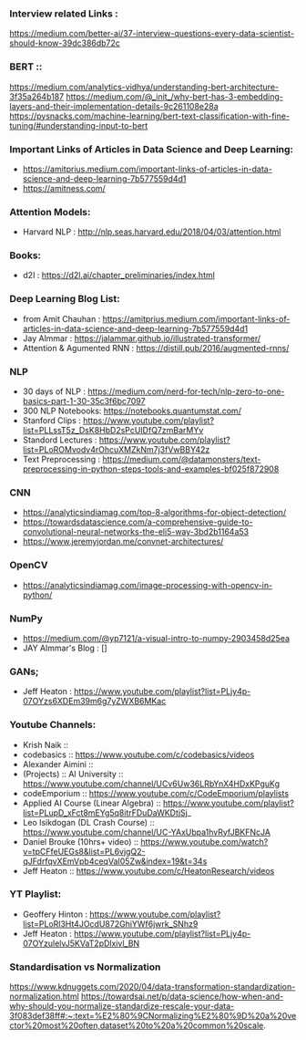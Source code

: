 
### Interview related Links :
https://medium.com/better-ai/37-interview-questions-every-data-scientist-should-know-39dc386db72c

### BERT :: 
https://medium.com/analytics-vidhya/understanding-bert-architecture-3f35a264b187
https://medium.com/@_init_/why-bert-has-3-embedding-layers-and-their-implementation-details-9c261108e28a
https://pysnacks.com/machine-learning/bert-text-classification-with-fine-tuning/#understanding-input-to-bert


### Important Links of Articles in Data Science and Deep Learning:
- https://amitprius.medium.com/important-links-of-articles-in-data-science-and-deep-learning-7b577559d4d1
- https://amitness.com/


### Attention Models:
- Harvard NLP : http://nlp.seas.harvard.edu/2018/04/03/attention.html


### Books:
- d2I : https://d2l.ai/chapter_preliminaries/index.html


### Deep Learning Blog List:
- from Amit Chauhan : https://amitprius.medium.com/important-links-of-articles-in-data-science-and-deep-learning-7b577559d4d1
- Jay Almmar : https://jalammar.github.io/illustrated-transformer/
- Attention & Agumented RNN : https://distill.pub/2016/augmented-rnns/


### NLP
- 30 days of NLP : https://medium.com/nerd-for-tech/nlp-zero-to-one-basics-part-1-30-35c3f6bc7097
- 300 NLP Notebooks: https://notebooks.quantumstat.com/
- Stanford Clips : https://www.youtube.com/playlist?list=PLLssT5z_DsK8HbD2sPcUIDfQ7zmBarMYv
- Standord Lectures : https://www.youtube.com/playlist?list=PLoROMvodv4rOhcuXMZkNm7j3fVwBBY42z
- Text Preprocessing : https://medium.com/@datamonsters/text-preprocessing-in-python-steps-tools-and-examples-bf025f872908


### CNN
- https://analyticsindiamag.com/top-8-algorithms-for-object-detection/
- https://towardsdatascience.com/a-comprehensive-guide-to-convolutional-neural-networks-the-eli5-way-3bd2b1164a53
- https://www.jeremyjordan.me/convnet-architectures/


### OpenCV
- https://analyticsindiamag.com/image-processing-with-opencv-in-python/



### NumPy
- https://medium.com/@yp7121/a-visual-intro-to-numpy-2903458d25ea
- JAY Almmar's Blog : []


### GANs;
- Jeff Heaton : https://www.youtube.com/playlist?list=PLjy4p-07OYzs6XDEm39m6g7yZWXB6MKac


### Youtube Channels:
- Krish Naik :: 
- codebasics :: https://www.youtube.com/c/codebasics/videos
- Alexander Aimini ::
- (Projects) :: AI University :: https://www.youtube.com/channel/UCv6Uw36LRbYnX4HDxKPguKg
- codeEmporium :: https://www.youtube.com/c/CodeEmporium/playlists
- Applied AI Course (Linear Algebra) :: https://www.youtube.com/playlist?list=PLupD_xFct8mEYg5q8itrFDuDaWKDtjSj_
- Leo Isikdogan (DL Crash Course) :: https://www.youtube.com/channel/UC-YAxUbpa1hvRyfJBKFNcJA
- Daniel Brouke (10hrs+ video) :: https://www.youtube.com/watch?v=tpCFfeUEGs8&list=PL6vjgQ2-qJFdrfqvXEmVpb4ceqVaI05Zw&index=19&t=34s
- Jeff Heaton :: https://www.youtube.com/c/HeatonResearch/videos



### YT Playlist:
- Geoffery Hinton : https://www.youtube.com/playlist?list=PLoRl3Ht4JOcdU872GhiYWf6jwrk_SNhz9
- Jeff Heaton : https://www.youtube.com/playlist?list=PLjy4p-07OYzulelvJ5KVaT2pDlxivl_BN



### Standardisation vs Normalization
https://www.kdnuggets.com/2020/04/data-transformation-standardization-normalization.html
https://towardsai.net/p/data-science/how-when-and-why-should-you-normalize-standardize-rescale-your-data-3f083def38ff#:~:text=%E2%80%9CNormalizing%E2%80%9D%20a%20vector%20most%20often,dataset%20to%20a%20common%20scale.

